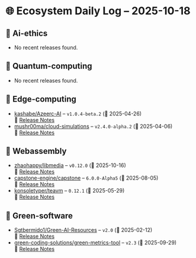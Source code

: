 # 🌐 Ecosystem Daily Log – 2025-10-18

## 🔹 Ai-ethics
- No recent releases found.

## 🔹 Quantum-computing
- No recent releases found.

## 🔹 Edge-computing
- [kashabe/Azeerc-AI](https://github.com/kashabe/Azeerc-AI/releases/tag/v1.0.4-beta.2) – `v1.0.4-beta.2` (📅 2025-04-26)  
  🔗 [Release Notes](https://github.com/kashabe/Azeerc-AI/releases/tag/v1.0.4-beta.2)
- [mushr00ma/cloud-simulations](https://github.com/mushr00ma/cloud-simulations/releases/tag/v2.4.0-alpha.2) – `v2.4.0-alpha.2` (📅 2025-04-06)  
  🔗 [Release Notes](https://github.com/mushr00ma/cloud-simulations/releases/tag/v2.4.0-alpha.2)

## 🔹 Webassembly
- [zhaohappy/libmedia](https://github.com/zhaohappy/libmedia/releases/tag/v0.12.0) – `v0.12.0` (📅 2025-10-16)  
  🔗 [Release Notes](https://github.com/zhaohappy/libmedia/releases/tag/v0.12.0)
- [capstone-engine/capstone](https://github.com/capstone-engine/capstone/releases/tag/6.0.0-Alpha5) – `6.0.0-Alpha5` (📅 2025-08-05)  
  🔗 [Release Notes](https://github.com/capstone-engine/capstone/releases/tag/6.0.0-Alpha5)
- [konsoletyper/teavm](https://github.com/konsoletyper/teavm/releases/tag/0.12.1) – `0.12.1` (📅 2025-05-29)  
  🔗 [Release Notes](https://github.com/konsoletyper/teavm/releases/tag/0.12.1)

## 🔹 Green-software
- [Sgtbermido1/Green-AI-Resources](https://github.com/Sgtbermido1/Green-AI-Resources/releases/tag/v2.0) – `v2.0` (📅 2025-02-12)  
  🔗 [Release Notes](https://github.com/Sgtbermido1/Green-AI-Resources/releases/tag/v2.0)
- [green-coding-solutions/green-metrics-tool](https://github.com/green-coding-solutions/green-metrics-tool/releases/tag/v2.3) – `v2.3` (📅 2025-09-29)  
  🔗 [Release Notes](https://github.com/green-coding-solutions/green-metrics-tool/releases/tag/v2.3)